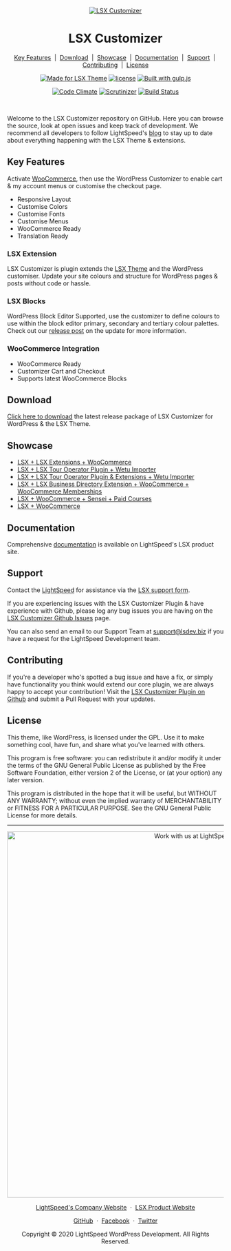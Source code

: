 <p align="center"><a target="_blank" href="https://www.lsdev.biz/lsx/extensions/site-customizer/"><img src="https://www.lsdev.biz/lsx/wp-content/uploads/2020/10/lsx-blog-customizer-banner-1544-500.jpg" alt="LSX Customizer"></a>
</p>
<h1 align="center">LSX Customizer</h1>
<p align="center">
	<a href="#key-features">Key Features</a>
	&nbsp;|&nbsp;
	<a href="#download">Download</a>
	&nbsp;|&nbsp;
	<a href="#showcase">Showcase</a>
	&nbsp;|&nbsp;
  <a href="#documentation">Documentation</a>
	&nbsp;|&nbsp;
	<a href="#support">Support</a>
	&nbsp;|&nbsp;
  <a href="#contributing">Contributing</a>
	&nbsp;|&nbsp;
	<a href="#license">License</a>
</p>
<p align="center">
    <a href="https://www.lsdev.biz/lsx/"><img src="https://www.lsdev.biz/lsx/wp-content/uploads/2019/06/Designed-for-LSX-Theme-blue.png" alt="Made for LSX Theme"></a>
	  <a href="https://www.gnu.org/licenses/gpl-3.0.en.html"><img src="https://poser.pugx.org/woocommerce/woocommerce/license" alt="license"></a> 
    <a href="http://gulpjs.com/"><img src="https://img.shields.io/badge/built%20with-gulp.js-green.svg" alt="Built with gulp.js"></a> 
</p>
<p align="center">
    <a href="https://codeclimate.com/github/lightspeeddevelopment/lsx-customizer/"><img src="https://codeclimate.com/github/lightspeeddevelopment/lsx-customizer/badges/gpa.svg" alt="Code Climate"></a>
    <a href="https://scrutinizer-ci.com/g/lightspeeddevelopment/lsx-customizer/?branch=master"><img src="https://scrutinizer-ci.com/g/lightspeeddevelopment/lsx-customizer/badges/quality-score.png?b=master" alt="Scrutinizer"></a>
    <a href="https://travis-ci.org/lightspeeddevelopment/lsx-customizer/"><img src="https://travis-ci.org/lightspeeddevelopment/lsx-customizer.svg?branch=master" alt="Build Status"></a>
</p>


<br>

Welcome to the LSX Customizer repository on GitHub. Here you can browse the source, look at open issues and keep track of development. We recommend all developers to follow LightSpeed's [blog](https://www.lsdev.biz/tag/release-posts/) to stay up to date about everything happening with the LSX Theme & extensions.

## Key Features

Activate [WooCommerce](https://woocommerce.com/), then use the WordPress Customizer to enable cart & my account menus or customise the checkout page.

* Responsive Layout
* Customise Colors
* Customise Fonts
* Customise Menus
* WooCommerce Ready 
* Translation Ready

### LSX Extension

LSX Customizer is plugin extends the [LSX Theme](https://lsdev.biz/lsx/) and the WordPress customiser. Update your site colours and structure for WordPress pages & posts without code or hassle.

### LSX Blocks

WordPress Block Editor Supported, use the customizer to define colours to use within the block editor primary, secondary and tertiary colour palettes. Check out our [release post](https://www.lsdev.biz/lsx-blocks-available-on-wordpress-org/) on the update for more information.

### WooCommerce Integration

* WooCommerce Ready
* Customizer Cart and Checkout
* Supports latest WooCommerce Blocks

## Download

[Click here to download](https://downloads.wordpress.org/plugins/lsx-customizer.zip) the latest release package of LSX Customizer for WordPress & the LSX Theme.

## Showcase

* [LSX + LSX Extensions + WooCommerce](https://lsx-demo.lsdev.biz/)
* [LSX + LSX Tour Operator Plugin + Wetu Importer](https://tour-operator-demo.lsdev.biz/)
* [LSX + LSX Tour Operator Plugin & Extensions + Wetu Importer](https://to-demo.lsdev.biz/)
* [LSX + LSX Business Directory Extension + WooCommerce + WooCommerce Memberships](https://lsx-business-directory.lsdev.biz/)
* [LSX + WooCommerce + Sensei + Paid Courses](https://lsx-sensei-demo.lsdev.biz/)
* [LSX + WooCommerce](https://lsx-woocommerce-demo.lsdev.biz/)

## Documentation 

Comprehensive [documentation](https://www.lsdev.biz/lsx/documentation/lsx-extensions/lsx-customiser/) is available on LightSpeed's LSX product site.

## Support

Contact the [LightSpeed](https://lsdev.biz/) for assistance via the [LSX support form](https://www.lsdev.biz/lsx/support/).

If you are experiencing issues with the LSX Customizer Plugin & have experience with Github, please log any bug issues you are having on the [LSX Customizer Github Issues](https://github.com/lightspeeddevelopment/lsx-customizer/issues/) page.

You can also send an email to our Support Team at [support@lsdev.biz](mailto:support@lsdev.biz) if you have a request for the LightSpeed Development team.

## Contributing

If you're a developer who's spotted a bug issue and have a fix, or simply have functionality you think would extend our core plugin, we are always happy to accept your contribution! Visit the [LSX Customizer Plugin on Github](https://github.com/lightspeeddevelopment/lsx-customizer/) and submit a Pull Request with your updates.

## License

This theme, like WordPress, is licensed under the GPL. Use it to make something cool, have fun, and share what you've learned with others.

This program is free software: you can redistribute it and/or modify it under the terms of the GNU General Public License as published by the Free Software Foundation, either version 2 of the License, or (at your option) any later version.

This program is distributed in the hope that it will be useful, but WITHOUT ANY WARRANTY; without even the implied warranty of MERCHANTABILITY or FITNESS FOR A PARTICULAR PURPOSE. See the GNU General Public License for more details.


---
<p align="center">
  <a href="https://www.lsdev.biz/contact/"><img src="https://www.lsdev.biz/wp-content/uploads/2020/02/work-with-lightspeed.png" width="850" alt="Work with us at LightSpeed"></a>
</p>
<p align="center">
  <a href="https://www.lsdev.biz">LightSpeed's Company Website</a> &nbsp;&middot;&nbsp;
  <a href="https://www.lsdev.biz/lsx/">LSX Product Website</a>
</p>
<p align="center">
  <a href="https://github.com/lightspeeddevelopment">GitHub</a> &nbsp;&middot;&nbsp;
  <a href="https://facebook.com/lightspeedwordpressdevelopment">Facebook</a> &nbsp;&middot;&nbsp;
  <a href="https://twitter.com/lightspeedwp">Twitter</a>
</p>
<p align="center">
  Copyright © 2020 LightSpeed WordPress Development. All Rights Reserved.
</p>

